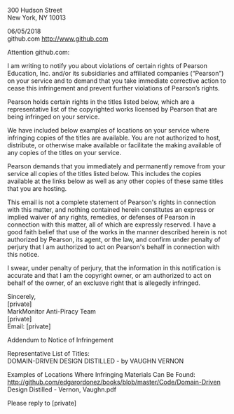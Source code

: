 
300 Hudson Street  
New York, NY 10013

06/05/2018  
github.com http://www.github.com

Attention github.com:

I am writing to notify you about violations of certain rights of Pearson Education, Inc. and/or its subsidiaries and affiliated companies (“Pearson”) on your service and to demand that you take immediate corrective action to cease this infringement and prevent further violations of Pearson’s rights.

Pearson holds certain rights in the titles listed below, which are a representative list of the copyrighted works licensed by Pearson that are being infringed on your service.

We have included below examples of locations on your service where infringing copies of the titles are available. You are not authorized to host, distribute, or otherwise make available or facilitate the making available of any copies of the titles on your service.

Pearson demands that you immediately and permanently remove from your service all copies of the titles listed below. This includes the copies available at the links below as well as any other copies of these same titles that you are hosting.

This email is not a complete statement of Pearson's rights in connection with this matter, and nothing contained herein constitutes an express or implied waiver of any rights, remedies, or defenses of Pearson in connection with this matter, all of which are expressly reserved. I have a good faith belief that use of the works in the manner described herein is not authorized by Pearson, its agent, or the law, and confirm under penalty of perjury that I am authorized to act on Pearson's behalf in connection with this notice.

I swear, under penalty of perjury, that the information in this notification is accurate and that I am the copyright owner, or am authorized to act on behalf of the owner, of an exclusve right that is allegedly infringed.

Sincerely,  
[private]  
MarkMonitor Anti-Piracy Team  
[private]  
Email: [private]  

Addendum to Notice of Infringement

Representative List of Titles:  
DOMAIN-DRIVEN DESIGN DISTILLED - by VAUGHN VERNON

Examples of Locations Where Infringing Materials Can Be Found:  
http://github.com/edgarordonez/books/blob/master/Code/Domain-Driven Design Distilled - Vernon, Vaughn.pdf

Please reply to [private]  
